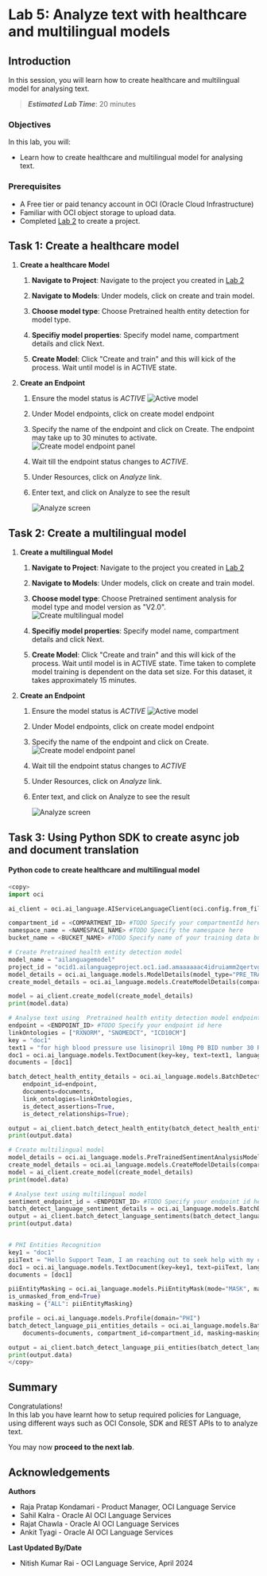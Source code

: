 # Lab 5: Analyze text with healthcare and multilingual models

## Introduction

In this session, you will learn how to create healthcare and multilingual model for analysing text.

> ***Estimated Lab Time***: 20 minutes

### Objectives

In this lab, you will:

- Learn how to create healthcare and multilingual model for analysing text.

### Prerequisites

- A Free tier or paid tenancy account in OCI (Oracle Cloud Infrastructure)
- Familiar with OCI object storage to upload data.
- Completed [Lab 2](?lab=custom-model#Task1:CreateaProject) to create a project.




## Task 1: Create a healthcare model

1. **Create a healthcare Model**

    1. **Navigate to Project**: Navigate to the project you created in [Lab 2](?lab=custom-model#Task1:CreateaProject)

    2. **Navigate to Models**: Under models, click on create and train model.

    3. **Choose model type**: Choose Pretrained health entity detection for model type.

    4. **Specifiy model properties**: Specify model name, compartment details and click Next.

    5. **Create Model**: Click "Create and train" and this will kick of the process. Wait until model is in ACTIVE state.
 
2. **Create an Endpoint**

    1. Ensure the model status is *ACTIVE*
 ![Active model](./images/active-model.png " ")
    2. Under Model endpoints, click on create model endpoint
    3. Specify the name of the endpoint and click on Create. The endpoint may take up to 30 minutes to activate.
        ![Create model endpoint panel](./images/create-health-endpoint.png " ")

    4. Wait till the endpoint status changes to *ACTIVE*.
    5. Under Resources, click on *Analyze* link.
    6. Enter text, and click on Analyze to see the result

        ![Analyze screen](./images/analyze.png " ")


## Task 2: Create a multilingual model

1. **Create a multilingual Model**

    1. **Navigate to Project**: Navigate to the project you created in [Lab 2](?lab=custom-model#Task1:CreateaProject)

    2. **Navigate to Models**: Under models, click on create and train model.

    3. **Choose model type**: Choose Pretrained sentiment analysis for model type and model version as "V2.0".
      ![Create multilingual model](./images/create-multilingual-sentiment-model.png " ")

    4. **Specifiy model properties**: Specify model name, compartment details and click Next.

    5. **Create Model**: Click "Create and train" and this will kick of the process. Wait until model is in ACTIVE state. Time taken to complete model training is dependent on the data set size. For this dataset, it takes approximately 15 minutes.

2. **Create an Endpoint**

    1. Ensure the model status is *ACTIVE*
 ![Active model](./images/active-model.png " ")
    2. Under Model endpoints, click on create model endpoint
    3. Specify the name of the endpoint and click on Create.
        ![Create model endpoint panel](./images/create-multilingual-sentiment-endpoint.png " ")

    4. Wait till the endpoint status changes to *ACTIVE*
    5. Under Resources, click on *Analyze* link.
    6. Enter text, and click on Analyze to see the result

        ![Analyze screen](./images/create-multilingual-sentiment-analyse.png " ")



## Task 3: Using Python SDK to create async job and document translation

#### **Python code to create healthcare and multilingual model**

```Python
<copy>
import oci

ai_client = oci.ai_language.AIServiceLanguageClient(oci.config.from_file())

compartment_id = <COMPARTMENT_ID> #TODO Specify your compartmentId here
namespace_name = <NAMESPACE_NAME> #TODO Specify the namespace here
bucket_name = <BUCKET_NAME> #TODO Specify name of your training data bucket here

# Create Pretrained health entity detection model
model_name = "ailanguagemodel"
project_id = "ocid1.ailanguageproject.oc1.iad.amaaaaaac4idruiamm2qertvgslshe6onn47tqy6b4ebtswp44pcvaxlxc3a"
model_details = oci.ai_language.models.ModelDetails(model_type="PRE_TRAINED_HEALTH_NLU", language_code="en")
create_model_details = oci.ai_language.models.CreateModelDetails(compartment_id=compartment_id, display_name=model_name, project_id=project_id, model_details=model_details)

model = ai_client.create_model(create_model_details)
print(model.data)

# Analyse text using  Pretrained health entity detection model endpoint
endpoint = <ENDPOINT_ID> #TODO Specify your endpoint id here
linkOntologies = ["RXNORM", "SNOMEDCT", "ICD10CM"]
key = "doc1"
text1 = "for high blood pressure use lisinopril 10mg P0 BID number 30 Refils 3 substitutions permitted";
doc1 = oci.ai_language.models.TextDocument(key=key, text=text1, language_code="en")
documents = [doc1]

batch_detect_health_entity_details = oci.ai_language.models.BatchDetectHealthEntityDetails(
    endpoint_id=endpoint,
    documents=documents,
    link_ontologies=linkOntologies,
    is_detect_assertions=True,
    is_detect_relationships=True);

output = ai_client.batch_detect_health_entity(batch_detect_health_entity_details)
print(output.data)

# Create multilingual model
model_details = oci.ai_language.models.PreTrainedSentimentAnalysisModelDetails(model_type="PRE_TRAINED_SENTIMENT_ANALYSIS", language_code="en", version="V2.0")
create_model_details = oci.ai_language.models.CreateModelDetails(compartment_id=compartment_id, project_id=project_id, model_details=model_details)
model = ai_client.create_model(create_model_details)
print(model.data)

# Analyse text using multilingual model
sentiment_endpoint_id = <ENDPOINT_ID> #TODO Specify your endpoint id here
batch_detect_language_sentiment_details = oci.ai_language.models.BatchDetectLanguageSentimentsDetails(documents=documents, endpoint_id=sentiment_endpoint_id)
output = ai_client.batch_detect_language_sentiments(batch_detect_language_sentiment_details,  level=["ASPECT","SENTENCE"])
print(output.data)


# PHI Entities Recognition
key1 = "doc1"
piiText = "Hello Support Team, I am reaching out to seek help with my credit card number 1234 5678 9873 2345 expiring on 11/23. There was a suspicious transaction on 12-Aug-2022 which I reported by calling from my mobile number +1 (423) 111-9999 also I emailed from my email id sarah.jones1234@hotmail.com. Would you please let me know the refund status? Regards, Sarah"
doc1 = oci.ai_language.models.TextDocument(key=key1, text=piiText, language_code="en")
documents = [doc1]

piiEntityMasking = oci.ai_language.models.PiiEntityMask(mode="MASK", masking_character="*", leave_characters_unmasked=4,
is_unmasked_from_end=True)
masking = {"ALL": piiEntityMasking}

profile = oci.ai_language.models.Profile(domain="PHI")
batch_detect_language_pii_entities_details = oci.ai_language.models.BatchDetectLanguagePiiEntitiesDetails(
    documents=documents, compartment_id=compartment_id, masking=masking, profile=profile)

output = ai_client.batch_detect_language_pii_entities(batch_detect_language_pii_entities_details)
print(output.data)
</copy>
```

## **Summary**

Congratulations! </br>
In this lab you have learnt how to setup required policies for Language, using different ways such as OCI Console, SDK and REST APIs to to analyze text.

You may now **proceed to the next lab**.

## Acknowledgements

**Authors**
  * Raja Pratap Kondamari - Product Manager, OCI Language Service
  * Sahil Kalra - Oracle AI OCI Language Services
  * Rajat Chawla  - Oracle AI OCI Language Services
  * Ankit Tyagi -  Oracle AI OCI Language Services

**Last Updated By/Date**
* Nitish Kumar Rai - OCI Language Service, April 2024

